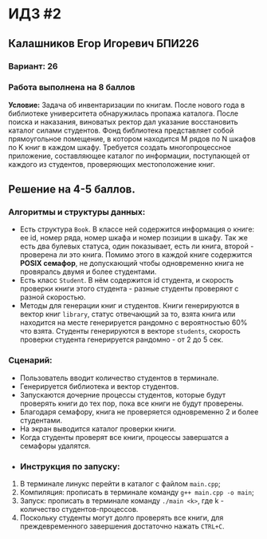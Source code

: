 # ИДЗ #2
## **Калашников Егор Игоревич БПИ226**

### **Вариант:** 26

### **Работа выполнена на 8 баллов**

**Условие:** Задача об инвентаризации по книгам. После нового года в библиотеке университета обнаружилась пропажа каталога. После поиска и наказания, виноватых ректор дал указание восстановить каталог силами студентов. Фонд библиотека представляет собой прямоугольное помещение, в котором находится M рядов по N шкафов по K книг в каждом шкафу. Требуется создать многопроцессное приложение, составляющее каталог по информации, поступающей от каждого из студентов, проверяющих местоположение книг.

## Решение на 4-5 баллов.

### Алгоритмы и структуры данных:
- Есть структура `Book`. В классе ней содержится информация о книге: ее id, номер ряда, номер шкафа и номер позиции в шкафу. Так же есть два булевых статуса, один показывает, есть ли книга, второй - проверена ли это книга. Помимо этого в каждой книге содержится **POSIX семафор**, не допускающий чтобы одновременно книга не провяралсь двумя и более студентами. 
- Есть класс `Student`. В нём содержится id студента, и скорость проверки книги этого студента - разные студенты проверяют с разной скоростью.
- Методы для генерации книг и студентов. Книги генерируются в вектор книг `library`, статус отвечающий за то, взята книга или находится на месте генерируется рандомно с вероятностью 60% что взята. Студенты генерируются в векторе `students`, скорость проверки студента генерируется рандомно - от 2 до 5 сек.
### Сценарий:
- Пользователь вводит количество студентов в терминале.
- Генерируется библиотека и вектор студентов.
- Запускаются дочерние процессы студентов, которые будут проверять книги до тех пор, пока все книги не будут проверены.
- Благодаря семафору, книга не проверяется одновременно 2 и более студентами.
- На экран выводится каталог проверки книги.
- Когда студенты проверят все книги, процессы завершатся а семафоры удалятся.
- ### Инструкция по запуску:
1) В терминале линукс перейти в каталог с файлом `main.cpp`;
2) Компиляция: прописать в терминале команду `g++ main.cpp -o main`;
3) Запуск: прописать в терминале команду `./main <k>`, где k - количество студентов-процессов.
4) Поскольку студенты могут долго проверять все книги, для преждевременного завершения достаточно нажать `CTRL+C`.
